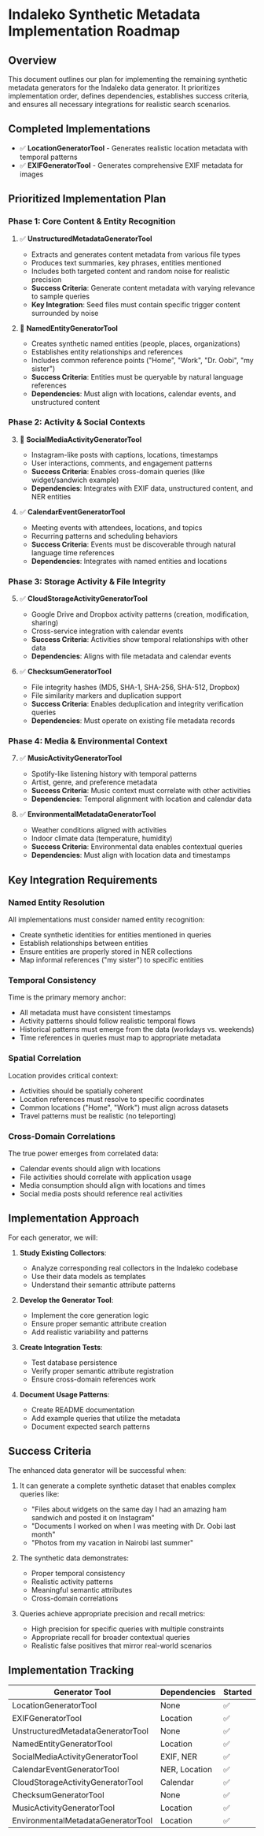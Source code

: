 # Indaleko Synthetic Metadata Implementation Roadmap

## Overview

This document outlines our plan for implementing the remaining synthetic metadata generators for the Indaleko data generator. It prioritizes implementation order, defines dependencies, establishes success criteria, and ensures all necessary integrations for realistic search scenarios.

## Completed Implementations

- ✅ **LocationGeneratorTool** - Generates realistic location metadata with temporal patterns
- ✅ **EXIFGeneratorTool** - Generates comprehensive EXIF metadata for images

## Prioritized Implementation Plan

### Phase 1: Core Content & Entity Recognition

1. ✅ **UnstructuredMetadataGeneratorTool**
   - Extracts and generates content metadata from various file types
   - Produces text summaries, key phrases, entities mentioned
   - Includes both targeted content and random noise for realistic precision
   - **Success Criteria**: Generate content metadata with varying relevance to sample queries
   - **Key Integration**: Seed files must contain specific trigger content surrounded by noise

2. 🔲 **NamedEntityGeneratorTool**
   - Creates synthetic named entities (people, places, organizations)
   - Establishes entity relationships and references
   - Includes common reference points ("Home", "Work", "Dr. Oobi", "my sister")
   - **Success Criteria**: Entities must be queryable by natural language references
   - **Dependencies**: Must align with locations, calendar events, and unstructured content

### Phase 2: Activity & Social Contexts

3. 🔲 **SocialMediaActivityGeneratorTool**
   - Instagram-like posts with captions, locations, timestamps
   - User interactions, comments, and engagement patterns
   - **Success Criteria**: Enables cross-domain queries (like widget/sandwich example)
   - **Dependencies**: Integrates with EXIF data, unstructured content, and NER entities

4. ✅ **CalendarEventGeneratorTool**
   - Meeting events with attendees, locations, and topics
   - Recurring patterns and scheduling behaviors
   - **Success Criteria**: Events must be discoverable through natural language time references
   - **Dependencies**: Integrates with named entities and locations

### Phase 3: Storage Activity & File Integrity

5. ✅ **CloudStorageActivityGeneratorTool**
   - Google Drive and Dropbox activity patterns (creation, modification, sharing)
   - Cross-service integration with calendar events
   - **Success Criteria**: Activities show temporal relationships with other data
   - **Dependencies**: Aligns with file metadata and calendar events

6. ✅ **ChecksumGeneratorTool**
   - File integrity hashes (MD5, SHA-1, SHA-256, SHA-512, Dropbox)
   - File similarity markers and duplication support
   - **Success Criteria**: Enables deduplication and integrity verification queries
   - **Dependencies**: Must operate on existing file metadata records

### Phase 4: Media & Environmental Context

7. ✅ **MusicActivityGeneratorTool**
   - Spotify-like listening history with temporal patterns
   - Artist, genre, and preference metadata
   - **Success Criteria**: Music context must correlate with other activities
   - **Dependencies**: Temporal alignment with location and calendar data

8. ✅ **EnvironmentalMetadataGeneratorTool**
   - Weather conditions aligned with activities
   - Indoor climate data (temperature, humidity)
   - **Success Criteria**: Environmental data enables contextual queries
   - **Dependencies**: Must align with location data and timestamps

## Key Integration Requirements

### Named Entity Resolution

All implementations must consider named entity recognition:
- Create synthetic identities for entities mentioned in queries
- Establish relationships between entities
- Ensure entities are properly stored in NER collections
- Map informal references ("my sister") to specific entities

### Temporal Consistency

Time is the primary memory anchor:
- All metadata must have consistent timestamps
- Activity patterns should follow realistic temporal flows
- Historical patterns must emerge from the data (workdays vs. weekends)
- Time references in queries must map to appropriate metadata

### Spatial Correlation

Location provides critical context:
- Activities should be spatially coherent
- Location references must resolve to specific coordinates
- Common locations ("Home", "Work") must align across datasets
- Travel patterns must be realistic (no teleporting)

### Cross-Domain Correlations

The true power emerges from correlated data:
- Calendar events should align with locations
- File activities should correlate with application usage
- Media consumption should align with locations and times
- Social media posts should reference real activities

## Implementation Approach

For each generator, we will:

1. **Study Existing Collectors**:
   - Analyze corresponding real collectors in the Indaleko codebase
   - Use their data models as templates
   - Understand their semantic attribute patterns

2. **Develop the Generator Tool**:
   - Implement the core generation logic
   - Ensure proper semantic attribute creation
   - Add realistic variability and patterns

3. **Create Integration Tests**:
   - Test database persistence
   - Verify proper semantic attribute registration
   - Ensure cross-domain references work

4. **Document Usage Patterns**:
   - Create README documentation
   - Add example queries that utilize the metadata
   - Document expected search patterns

## Success Criteria

The enhanced data generator will be successful when:

1. It can generate a complete synthetic dataset that enables complex queries like:
   - "Files about widgets on the same day I had an amazing ham sandwich and posted it on Instagram"
   - "Documents I worked on when I was meeting with Dr. Oobi last month"
   - "Photos from my vacation in Nairobi last summer"

2. The synthetic data demonstrates:
   - Proper temporal consistency
   - Realistic activity patterns
   - Meaningful semantic attributes
   - Cross-domain correlations

3. Queries achieve appropriate precision and recall metrics:
   - High precision for specific queries with multiple constraints
   - Appropriate recall for broader contextual queries
   - Realistic false positives that mirror real-world scenarios

## Implementation Tracking

| Generator Tool | Dependencies | Started | Completed | Tests | Documentation | Integration |
|----------------|--------------|---------|-----------|-------|---------------|------------|
| LocationGeneratorTool | None | ✅ | ✅ | ✅ | ✅ | ✅ |
| EXIFGeneratorTool | Location | ✅ | ✅ | ✅ | ✅ | ✅ |
| UnstructuredMetadataGeneratorTool | None | ✅ | ✅ | ✅ | ✅ | ✅ |
| NamedEntityGeneratorTool | Location | ✅ | ✅ | ✅ | ✅ | ✅ |
| SocialMediaActivityGeneratorTool | EXIF, NER | ✅ | ✅ | ✅ | ✅ | ✅ |
| CalendarEventGeneratorTool | NER, Location | ✅ | ✅ | ✅ | ✅ | ✅ |
| CloudStorageActivityGeneratorTool | Calendar | ✅ | ✅ | ✅ | ✅ | ✅ |
| ChecksumGeneratorTool | None | ✅ | ✅ | ✅ | ✅ | ✅ |
| MusicActivityGeneratorTool | Location | ✅ | ✅ | ✅ | ✅ | ✅ |
| EnvironmentalMetadataGeneratorTool | Location | ✅ | ✅ | ✅ | ✅ | ✅ |
